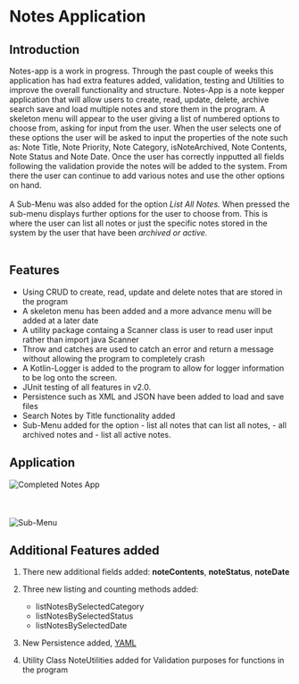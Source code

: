 # Notes Application
## Introduction

Notes-app is a work in progress. Through the past couple of weeks this application has had extra features added, validation, testing and Utilities to improve the overall functionality and structure. Notes-App is a note kepper application that will allow users to create, read, update, delete, archive search save and load multiple notes and store them in the program. A skeleton menu will appear to the user giving a list of numbered options to choose from, asking for input from the user. When the user selects one of these options the user will be asked to input the properties of the note such as: Note Title, Note Priority, Note Category, isNoteArchived, Note Contents, Note Status and Note Date. Once the user has correctly inpputted all fields following the validation provide the notes will be added to the system. From there the user can continue to add various notes and use the other options on hand.
<br/><br/>
A Sub-Menu was also added for the option <em>List All Notes.</em> When pressed the sub-menu displays further options for the user to choose from. This is where the user can list all notes or just the specific notes stored in the system by the user that have been <em>archived or active.</em>
<br/><br/>
## Features
- Using CRUD to create, read, update and delete notes that are stored in the program
- A skeleton menu has been added and a more advance menu will be added at a later date
- A utility package containg a Scanner class is user to read user input rather than import java Scanner 
- Throw and catches are used to catch an error and return a message without allowing the program to completely crash
- A Kotlin-Logger is added to the program to allow for logger information to be log onto the screen.
- JUnit testing of all features in v2.0.
- Persistence such as XML and JSON have been added to load and save files
- Search Notes by Title functionality added
- Sub-Menu added for the option - list all notes that can list all notes, - all archived notes and - list all active notes.

## Application
![Completed Notes App](https://user-images.githubusercontent.com/78036222/161263064-077c183c-3cbf-426b-a76e-7717034568d5.jpg)
<br/><br/>
<br/><br/>
![Sub-Menu](https://user-images.githubusercontent.com/78036222/161263214-c6fe5c87-32c1-48c8-a265-554bf7dbd6a0.jpg)

## Additional Features added
1. There new additional fields added: <strong>noteContents</strong>, <strong>noteStatus</strong>, <strong>noteDate</strong>
2. Three new listing and counting methods added: 

    - listNotesBySelectedCategory
    - listNotesBySelectedStatus
    - listNotesBySelectedDate

3. New Persistence added, [YAML](https://www.redhat.com/en/topics/automation/what-is-yaml)
4. Utility Class NoteUtilities added for Validation purposes for functions in the program

